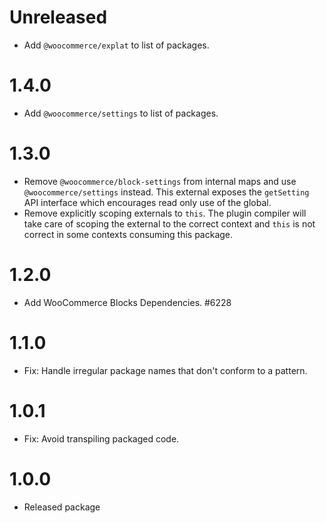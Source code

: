 # Unreleased

-   Add `@woocommerce/explat` to list of packages.

# 1.4.0

-   Add `@woocommerce/settings` to list of packages.

# 1.3.0

-   Remove `@woocommerce/block-settings` from internal maps and use `@woocommerce/settings` instead. This external exposes the `getSetting` API interface which encourages read only use of the global.
-   Remove explicitly scoping externals to `this`. The plugin compiler will take care of scoping the external to the correct context and `this` is not correct in some contexts consuming this package.

# 1.2.0

-   Add WooCommerce Blocks Dependencies. #6228

# 1.1.0

-   Fix: Handle irregular package names that don't conform to a pattern.

# 1.0.1

-   Fix: Avoid transpiling packaged code.

# 1.0.0

-   Released package
